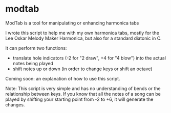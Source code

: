 # modtab
ModTab is a tool for manipulating or enhancing harmonica tabs

I wrote this script to help me with my own harmonica tabs, mostly for the Lee Oskar Melody Maker Harmonica, but also for a standard diatonic in C.

It can perform two functions:
- translate hole indicators (-2 for "2 draw", +4 for "4 blow") into the actual notes being played
- shift notes up or down (in order to change keys or shift an octave)

Coming soon: an explanation of how to use this script.

Note: This script is very simple and has no understanding of bends or the relationship between keys.  If you know that all the notes of a song can be played by shifting your starting point from -2 to +6, it will generate the changes.
